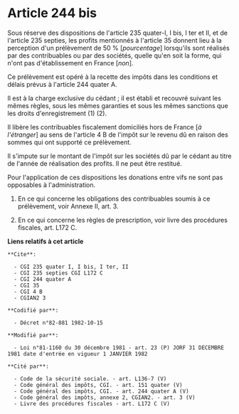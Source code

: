 # Article 244 bis

Sous réserve des dispositions de l'article 235 quater-I, I bis, I ter et II, et de l'article 235 septies, les profits
mentionnés à l'article 35 donnent lieu à la perception d'un prélèvement de 50 % [*pourcentage*] lorsqu'ils sont réalisés par
des contribuables ou par des sociétés, quelle qu'en soit la forme, qui n'ont pas d'établissement en France [*non*].

Ce prélèvement est opéré à la recette des impôts dans les conditions et délais prévus à l'article 244 quater A.

Il est à la charge exclusive du cédant ; il est établi et recouvré suivant les mêmes règles, sous les mêmes garanties et sous
les mêmes sanctions que les droits d'enregistrement (1) (2).

Il libère les contribuables fiscalement domiciliés hors de France [*à l'étranger*] au sens de l'article 4 B de l'impôt sur le
revenu dû en raison des sommes qui ont supporté ce prélèvement.

Il s'impute sur le montant de l'impôt sur les sociétés dû par le cédant au titre de l'année de réalisation des profits. Il ne
peut être restitué.

Pour l'application de ces dispositions les donations entre vifs ne sont pas opposables à l'administration.

1)  En ce qui concerne les obligations des contribuables soumis à ce prélèvement, voir Annexe II, art. 3.

2)  En ce qui concerne les règles de prescription, voir livre des procédures fiscales, art. L172 C.

**Liens relatifs à cet article**

	**Cite**:

	  - CGI 235 quater I, I bis, I ter, II
	  - CGI 235 septies CGI L172 C
	  - CGI 244 quater A
	  - CGI 35
	  - CGI 4 B
	  - CGIAN2 3

	**Codifié par**:

	  - Décret n°82-881 1982-10-15

	**Modifié par**:

	  - Loi n°81-1160 du 30 décembre 1981 - art. 23 (P) JORF 31 DECEMBRE 1981 date d'entrée en vigueur 1 JANVIER 1982

	**Cité par**:

	  - Code de la sécurité sociale. - art. L136-7 (V)
	  - Code général des impôts, CGI. - art. 151 quater (V)
	  - Code général des impôts, CGI. - art. 244 quater A (V)
	  - Code général des impôts, annexe 2, CGIAN2. - art. 3 (V)
	  - Livre des procédures fiscales - art. L172 C (V)
